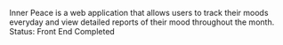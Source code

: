 Inner Peace is a web application that allows users to track their moods everyday and view detailed reports of their mood throughout the month. 
Status: Front End Completed
